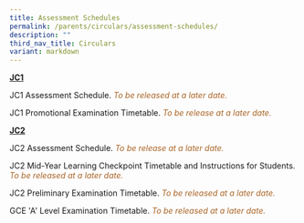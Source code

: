 ```yaml
---
title: Assessment Schedules
permalink: /parents/circulars/assessment-schedules/
description: ""
third_nav_title: Circulars
variant: markdown
---
```

**<u>JC1</u>**

JC1 Assessment Schedule. <font color="#A96324"><em>To be released at a later date.</em></font>

[Click&nbsp;<a target="_blank" href="/files/Assessment/2024_jc1_assessment_schedule.pdf">here</a>&nbsp;for download.]:#

JC1 Promotional Examination Timetable. <font color="#A96324"><em>To be release at a later date.</em></font>

[Click&nbsp;<a target="_blank" href="/files/Assessment/2024_jc1_promotional_exam_schedule.pdf">here</a>&nbsp;for download.]:#


**<u>JC2</u>**

JC2 Assessment Schedule. <font color="#A96324"><em>To be release at a later date.</em></font>

[Click&nbsp;<a target="_blank" href="/files/Assessment/2024_jc2_assessment_schedule.pdf">here</a>&nbsp;for download.]:#

JC2 Mid-Year Learning Checkpoint Timetable and Instructions for Students. <font color="#A96324"><em>To be released at a later date.</em></font>

[Click&nbsp;<a target="_blank" href="/files/Assessment/2024_j2_mid_year_lcp_timetable.pdf">here</a>&nbsp;for download.]:#

  
JC2 Preliminary Examination Timetable. <font color="#A96324"><em>To be released at a later date.</em></font>

[Click&nbsp;<a target="_blank" href="/files/Assessment/2024_jc2_prelim_exam_timetable.pdf">here</a>&nbsp;for download.]:#


GCE 'A' Level Examination Timetable. <font color="#A96324"><em>To be released at a later date.</em></font>

[<font color="#A96324"><em>To be released at a later date.</em></font>]:#